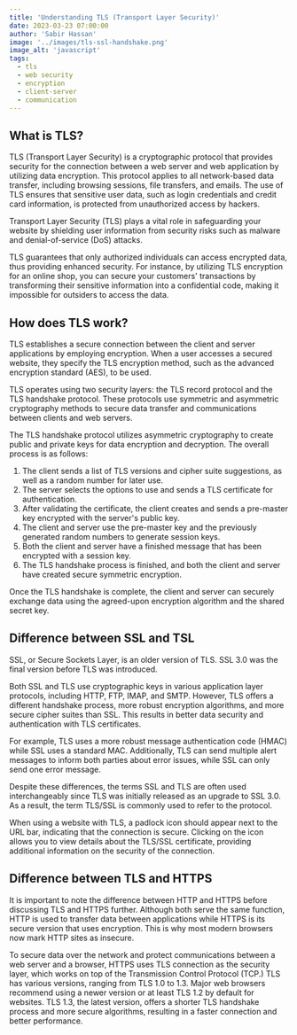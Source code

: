 ```yaml
---
title: 'Understanding TLS (Transport Layer Security)'
date: 2023-03-23 07:00:00
author: 'Sabir Hassan'
image: '../images/tls-ssl-handshake.png'
image_alt: 'javascript'
tags:
  - tls
  - web security
  - encryption
  - client-server
  - communication
---
```


## What is TLS?

TLS (Transport Layer Security) is a cryptographic protocol that provides security for the connection between a web server and web application by utilizing data encryption. This protocol applies to all network-based data transfer, including browsing sessions, file transfers, and emails. The use of TLS ensures that sensitive user data, such as login credentials and credit card information, is protected from unauthorized access by hackers.

Transport Layer Security (TLS) plays a vital role in safeguarding your website by shielding user information from security risks such as malware and denial-of-service (DoS) attacks.

TLS guarantees that only authorized individuals can access encrypted data, thus providing enhanced security. For instance, by utilizing TLS encryption for an online shop, you can secure your customers' transactions by transforming their sensitive information into a confidential code, making it impossible for outsiders to access the data.

## How does TLS work?

TLS establishes a secure connection between the client and server applications by employing encryption. When a user accesses a secured website, they specify the TLS encryption method, such as the advanced encryption standard (AES), to be used.

TLS operates using two security layers: the TLS record protocol and the TLS handshake protocol. These protocols use symmetric and asymmetric cryptography methods to secure data transfer and communications between clients and web servers.

The TLS handshake protocol utilizes asymmetric cryptography to create public and private keys for data encryption and decryption. The overall process is as follows:

1. The client sends a list of TLS versions and cipher suite suggestions, as well as a random number for later use.
2. The server selects the options to use and sends a TLS certificate for authentication.
3. After validating the certificate, the client creates and sends a pre-master key encrypted with the server's public key.
4. The client and server use the pre-master key and the previously generated random numbers to generate session keys.
5. Both the client and server have a finished message that has been encrypted with a session key.
6. The TLS handshake process is finished, and both the client and server have created secure symmetric encryption.

Once the TLS handshake is complete, the client and server can securely exchange data using the agreed-upon encryption algorithm and the shared secret key.

## Difference between SSL and TSL

SSL, or Secure Sockets Layer, is an older version of TLS. SSL 3.0 was the final version before TLS was introduced.

Both SSL and TLS use cryptographic keys in various application layer protocols, including HTTP, FTP, IMAP, and SMTP. However, TLS offers a different handshake process, more robust encryption algorithms, and more secure cipher suites than SSL. This results in better data security and authentication with TLS certificates.

For example, TLS uses a more robust message authentication code (HMAC) while SSL uses a standard MAC. Additionally, TLS can send multiple alert messages to inform both parties about error issues, while SSL can only send one error message.

Despite these differences, the terms SSL and TLS are often used interchangeably since TLS was initially released as an upgrade to SSL 3.0. As a result, the term TLS/SSL is commonly used to refer to the protocol.

When using a website with TLS, a padlock icon should appear next to the URL bar, indicating that the connection is secure. Clicking on the icon allows you to view details about the TLS/SSL certificate, providing additional information on the security of the connection.

## Difference between TLS and HTTPS

It is important to note the difference between HTTP and HTTPS before discussing TLS and HTTPS further. Although both serve the same function, HTTP is used to transfer data between applications while HTTPS is its secure version that uses encryption. This is why most modern browsers now mark HTTP sites as insecure.

To secure data over the network and protect communications between a web server and a browser, HTTPS uses TLS connection as the security layer, which works on top of the Transmission Control Protocol (TCP.) TLS has various versions, ranging from TLS 1.0 to 1.3. Major web browsers recommend using a newer version or at least TLS 1.2 by default for websites. TLS 1.3, the latest version, offers a shorter TLS handshake process and more secure algorithms, resulting in a faster connection and better performance.
